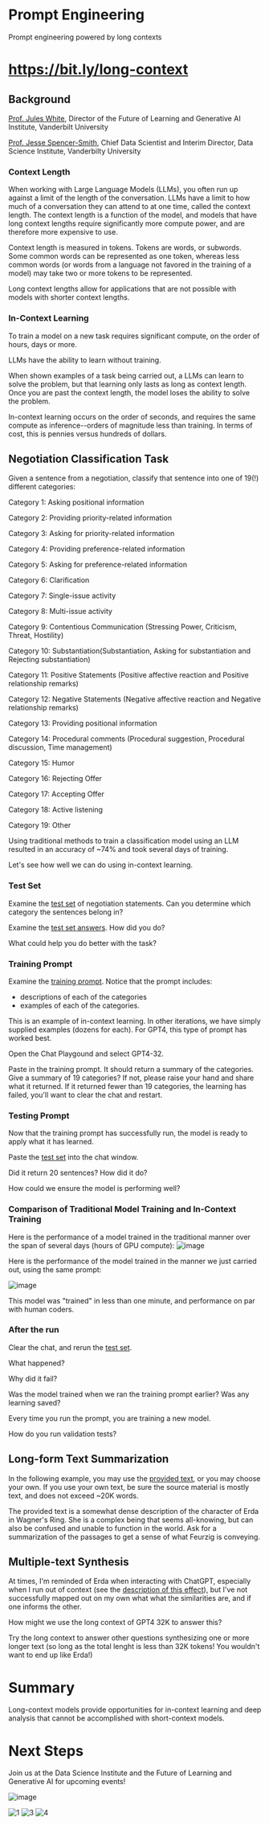 # Prompt Engineering
Prompt engineering powered by long contexts

# https://bit.ly/long-context

## Background

[Prof. Jules White](https://www.coursera.org/instructor/juleswhite), Director of the Future of Learning and Generative AI Institute, Vanderbilt University

[Prof. Jesse Spencer-Smith](https://www.vanderbilt.edu/datascience/person/jesse-spencer-smith/), Chief Data Scientist and Interim Director, Data Science Institute, Vanderbilty University


### Context Length

When working with Large Language Models (LLMs), you often run up against a limit of the length of the conversation. LLMs have a limit to how much of a conversation they can attend to at one time, called the context length. The context length is a function of the model, and models that have long context lengths require significantly more compute power, and are therefore more expensive to use. 

Context length is measured in tokens. Tokens are words, or subwords. Some common words can be represented as one token, whereas less common words (or words from a language not favored in the training of a model) may take two or more tokens to be represented. 

Long context lengths allow for applications that are not possible with models with shorter context lengths. 

### In-Context Learning

To train a model on a new task requires significant compute, on the order of hours, days or more. 

LLMs have the ability to learn without training.

When shown examples of a task being carried out, a LLMs can learn to solve the problem, but that learning only lasts as long as context length. Once you are past the context length, the model loses the ability to solve the problem.

In-context learning occurs on the order of seconds, and requires the same compute as inference--orders of magnitude less than training. In terms of cost, this is pennies versus hundreds of dollars. 

## Negotiation Classification Task

Given a sentence from a negotiation, classify that sentence into one of 19(!) different categories:

Category 1: Asking positional information

Category 2: Providing priority-related information

Category 3: Asking for priority-related information

Category 4: Providing preference-related information

Category 5: Asking for preference-related information

Category 6: Clarification

Category 7: Single-issue activity

Category 8: Multi-issue activity

Category 9: Contentious Communication (Stressing Power, Criticism, Threat, Hostility)

Category 10: Substantiation(Substantiation, Asking for substantiation and Rejecting substantiation)

Category 11: Positive Statements (Positive affective reaction and Positive relationship remarks)

Category 12: Negative Statements (Negative affective reaction and Negative relationship remarks)

Category 13: Providing positional information

Category 14: Procedural comments (Procedural suggestion, Procedural discussion, Time management)

Category 15: Humor

Category 16: Rejecting Offer

Category 17: Accepting Offer

Category 18: Active listening

Category 19: Other

Using traditional methods to train a classification model using an LLM resulted in an accuracy of ~74% and took several days of training. 

Let's see how well we can do using in-context learning.

### Test Set

Examine the [test set](negotiation-testing-prompt) of negotiation statements. Can you determine which category the sentences belong in?

Examine the [test set answers](negotiation-testing-prompt-answers). How did you do?

What could help you do better with the task?

### Training Prompt

Examine the [training prompt](negotiation-training-prompt). Notice that the prompt includes:
- descriptions of each of the categories
- examples of each of the categories.

This is an example of in-context learning. In other iterations, we have simply supplied examples (dozens for each). For GPT4, this type of prompt has worked best. 

Open the Chat Playgound and select GPT4-32.

Paste in the training prompt. It should return a summary of the categories. Give a summary of 19 categories? If not, please raise your hand and share what it returned. If it returned fewer than 19 categories, the learning has failed, you'll want to clear the chat and restart. 

### Testing Prompt

Now that the training prompt has successfully run, the model is ready to apply what it has learned. 

Paste the [test set](negotiation-testing-prompt) into the chat window. 

Did it return 20 sentences? How did it do?

How could we ensure the model is performing well?

### Comparison of Traditional Model Training and In-Context Training

Here is the performance of a model trained in the traditional manner over the span of several days (hours of GPU compute):
![image](https://github.com/vanderbilt-data-science/prompt-eng-long-context/assets/5521243/7e2e97af-19da-43cb-8db2-c076ea6e150d)


Here is the performance of the model trained in the manner we just carried out, using the same prompt:

![image](https://github.com/vanderbilt-data-science/prompt-eng-long-context/assets/5521243/f50f02fd-648c-4a1d-9f6e-f398301ece59)

This model was "trained" in less than one minute, and performance on par with human coders.

### After the run

Clear the chat, and rerun the [test set](negotiation-testing-prompt). 

What happened?

Why did it fail?

Was the model trained when we ran the training prompt earlier? Was any learning saved?

Every time you run the prompt, you are training a new model.

How do you run validation tests?




## Long-form Text Summarization

In the following example, you may use the [provided text](erda-muse-feurzig), or you may choose your own. If you use your own text, be sure the source material is mostly text, and does not exceed ~20K words. 

The provided text is a somewhat dense description of the character of Erda in Wagner's Ring. She is a complex being that seems all-knowing, but can also be confused and unable to function in the world. Ask for a summarization of the passages to get a sense of what Feurzig is conveying.


## Multiple-text Synthesis

At times, I'm reminded of Erda when interacting with ChatGPT, especially when I run out of context (see the [description of this effect](beyond-context-effect)), but I've not successfully mapped out on my own what what the similarities are, and if one informs the other. 

How might we use the long context of GPT4 32K to answer this?

Try the long context to answer other questions synthesizing one or more longer text (so long as the total lenght is less than 32K tokens! You wouldn't want to end up like Erda!)

# Summary

Long-context models provide opportunities for in-context learning and deep analysis that cannot be accomplished with short-context models. 

# Next Steps

Join us at the Data Science Institute and the Future of Learning and Generative AI for upcoming events!

![image](https://github.com/vanderbilt-data-science/prompt-eng-long-context/assets/5521243/1621c348-e590-44dc-967f-ae729b5377e7)


![1](https://github.com/vanderbilt-data-science/prompt-eng-long-context/assets/5521243/48e0eac3-ef63-4e83-8e6d-777d3760d398)
![3](https://github.com/vanderbilt-data-science/prompt-eng-long-context/assets/5521243/081d7d18-9275-4ead-8d2d-5ac2850020fd)
![4](https://github.com/vanderbilt-data-science/prompt-eng-long-context/assets/5521243/1f582587-f99a-45dc-9e90-ee2c7d66525c)


